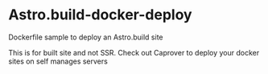 # Astro.build-docker-deploy
Dockerfile sample to deploy an Astro.build site

This is for built site and not SSR.
Check out Caprover to deploy your docker sites on self manages servers

